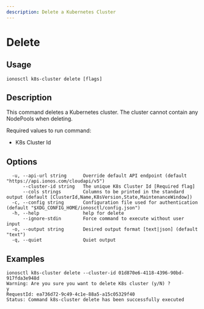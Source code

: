 ```yaml
---
description: Delete a Kubernetes Cluster
---
```


# Delete

## Usage

```text
ionosctl k8s-cluster delete [flags]
```

## Description

This command deletes a Kubernetes cluster. The cluster cannot contain any NodePools when deleting.

Required values to run command:

* K8s Cluster Id

## Options

```text
  -u, --api-url string      Override default API endpoint (default "https://api.ionos.com/cloudapi/v5")
      --cluster-id string   The unique K8s Cluster Id [Required flag]
      --cols strings        Columns to be printed in the standard output (default [ClusterId,Name,K8sVersion,State,MaintenanceWindow])
  -c, --config string       Configuration file used for authentication (default "$XDG_CONFIG_HOME/ionosctl/config.json")
  -h, --help                help for delete
      --ignore-stdin        Force command to execute without user input
  -o, --output string       Desired output format [text|json] (default "text")
  -q, --quiet               Quiet output
```

## Examples

```text
ionosctl k8s-cluster delete --cluster-id 01d870e6-4118-4396-90bd-917fda3e948d 
Warning: Are you sure you want to delete K8s cluster (y/N) ? 
y
RequestId: ea736d72-9c49-4c1e-88a5-a15c05329f40
Status: Command k8s-cluster delete has been successfully executed
```

